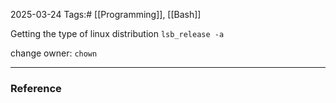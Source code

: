 2025-03-24
Tags:# [[Programming]], [[Bash]]

Getting the type of linux distribution 
`lsb_release -a`

change owner:
`chown`

---
### Reference